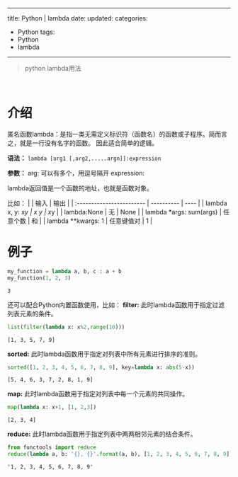 
---
 title: Python | lambda
 date: 
 updated: 
 categories:
 - Python
 tags:
 - Python
 - lambda
---
>python lambda用法
<!--less-->
﻿
# 介绍
匿名函数lambda：是指一类无需定义标识符（函数名）的函数或子程序。简而言之，就是一行没有名字的函数。
因此适合简单的逻辑。

**语法：**
`lambda [arg1 [,arg2,.....argn]]:expression`

**参数：**
	arg: 可以有多个，用逗号隔开
	expression: 

lambda返回值是一个函数的地址，也就是函数对象。

比如：
|                          | 输入       | 输出 |
| :------------------------ | ---------- | ---- |
| lambda x, y: x*y         | x y        | x*y  |
| lambda:None              | 无         | None |
| lambda *args:  sum(args) | 任意个数   | 和   |
| lambda **kwargs: 1       | 任意键值对 | 1    |

# 例子

```python
my_function = lambda a, b, c : a + b
my_function(1, 2, 3)
```

    3

还可以配合Python内置函数使用，比如：
**filter:**
此时lambda函数用于指定过滤列表元素的条件。
```python
list(filter(lambda x: x%2,range(10)))
```
	[1, 3, 5, 7, 9]
	
**sorted:**
 此时lambda函数用于指定对列表中所有元素进行排序的准则。
```python
sorted([1, 2, 3, 4, 5, 6, 7, 8, 9], key=lambda x: abs(5-x))
```
	[5, 4, 6, 3, 7, 2, 8, 1, 9]
	
**map:**
此时lambda函数用于指定对列表中每一个元素的共同操作。
```python
map(lambda x: x+1, [1, 2,3])
```
	[2, 3, 4]

**reduce:**
此时lambda函数用于指定列表中两两相邻元素的结合条件。
```python
from functools import reduce
reduce(lambda a, b: '{}, {}'.format(a, b), [1, 2, 3, 4, 5, 6, 7, 8, 9])
```
	'1, 2, 3, 4, 5, 6, 7, 8, 9'

